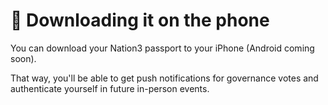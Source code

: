 # 📲 Downloading it on the phone

You can download your Nation3 passport to your iPhone (Android coming soon).

That way, you'll be able to get push notifications for governance votes and authenticate yourself in future in-person events.
